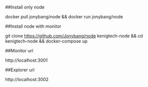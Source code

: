 ##Install only node

docker pull jonybang/node && docker run jonybang/node

##Install node with monitor

git clone https://github.com/Jonybang/node kenigtech-node && cd kenigtech-node && docker-compose up

##Monitor url

http://localhost:3001

##Explorer url

http://localhost:3002